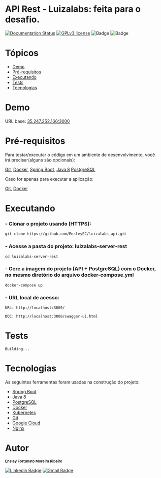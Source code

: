# API Rest - Luizalabs: feita para o desafio.

[![Documentation Status](https://readthedocs.org/projects/ansicolortags/badge/?version=latest)](https://github.com/EnsleyEC/luizalabs_api/tree/master/docs/api)
[![GPLv3 license](https://img.shields.io/badge/License-GPLv3-blue.svg)](http://perso.crans.org/besson/LICENSE.html)
![Badge](https://img.shields.io/static/v1?label=status&message=working&color=4CC61E)
![Badge](https://travis-ci.org/EnsleyEC/luizalabs_api.svg?branch=master)

# Tópicos

<!--ts-->
   * [Demo](#Demo)
   * [Pré-requisitos](#Pré-requisitos)
   * [Executando](#Executando)
   * [Tests](#Tests)
   * [Tecnologias](#Tecnologias)
<!--te-->

# Demo

<p>URL base: <a href="">35.247.252.166:3000 </a></p>

# Pré-requisitos

Para testar/executar o código em um ambiente de desenvolvimento, você irá precisar(alguns são opcionais):

<a href="https://git-scm.com/">Git</a>,
<a href="https://www.docker.com/"> Docker</a>,
<a href="https://spring.io/projects/spring-boot"> Spring Boot</a>,
<a href="https://www.oracle.com/java/technologies/javase/javase-jdk8-downloads.html"> Java 8</a>
<a href="https://www.postgresql.org/">PostgreSQL</a>

Caso for apenas para executar a aplicação:

<a href="https://git-scm.com/">Git</a>,
<a href="https://www.docker.com/"> Docker</a>

# Executando


### - Clonar o projeto usando (HTTPS):

    git clone https://github.com/EnsleyEC/luizalabs_api.git

### - Acesse a pasta do projeto: luizalabs-server-rest

    cd luizalabs-server-rest

### - Gere a imagem do projeto (API + PostgreSQL) com o Docker, no mesmo diretório do arquivo docker-compose.yml

    docker-compose up

### - URL local de acesso:

    URL: http://localhost:3000/

    DOC: http://localhost:3000/swagger-ui.html

# Tests

    Building...

# Tecnologias

As seguintes ferramentas foram usadas na construção do projeto:

- [Spring Boot](https://spring.io/projects/spring-boot)
- [Java 8](https://www.oracle.com/java/technologies/javase/javase-jdk8-downloads.html)
- [PostgreSQL](https://www.postgresql.org//)
- [Docker](https://www.docker.com/)
- [Kubernetes](https://kubernetes.io/)
- [Git](https://git-scm.com/)
- [Google Cloud](https://cloud.google.com/)
- [Nginx](https://www.nginx.com/)

# Autor

<sub><b>Ensley Fortunato Moreira Ribeiro </b></sub></a>

[![Linkedin Badge](https://img.shields.io/badge/-Ensley-blue?style=flat-square&logo=Linkedin&logoColor=white&link=https://www.linkedin.com/in/tgmarinho/)](https://www.linkedin.com/in/ensley-ribeiro-37b293126/) 
[![Gmail Badge](https://img.shields.io/badge/-ensleyfmr@gmail.com-c14438?style=flat-square&logo=Gmail&logoColor=white&link=mailto:ensleyfmr@gmail.com)](mailto:ensleyfmr@gmail.com)